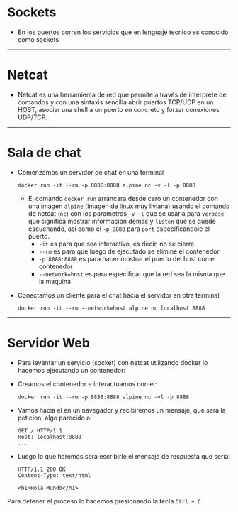# Sockets 

- En los puertos corren los servicios que en lenguaje tecnico es conocido como sockets

<hr>

# Netcat 

- Netcat es una herramienta de red que permite  a través de intérprete de 
    comandos y con una sintaxis sencilla abrir puertos TCP/UDP en un HOST,
    asociar una shell a un puerto en concreto y forzar conexiones UDP/TCP.

<hr>

# Sala de chat

- Comenzamos un servidor de chat en una terminal

    ```
    docker run -it --rm -p 8888:8888 alpine nc -v -l -p 8888
    ```

    - El comando `docker run` arrancara desde cero un contenedor 
        con una imagen `alpine` (imagen de linux muy liviana) usando el comando de 
        netcat (`nc`) con los parametros `-v -l` que se usaria para `verbose` 
        que significa mostrar informacion demas y `listen` que se quede escuchando, 
        asi como el `-p 8888` para `port` especificandole el puerto.
        * `-it` es para que sea interactivo, es decir, no se cierre
        * `--rm` es para que luego de ejecutado se elimine el contenedor
        * `-p 8888:8888` es para hacer mostrar el puerto del host con el contenedor 
        * `--network=host` es para especificar que la red sea la misma que la maquina

- Conectamos un cliente para el chat hacia el servidor en otra terminal

    
    ```
    docker run -it --rm --network=host alpine nc localhost 8888
    ```

<hr>

# Servidor Web

- Para levantar un servicio (socket) con netcat utilizando docker lo hacemos
    ejecutando un contenedor:

- Creamos el contenedor e interactuamos con el:

    ```
    docker run -it --rm -p 8888:8888 alpine nc -vl -p 8888
    ```

- Vamos hacia él en un navegador y recibiremos un mensaje, que sera la peticion, algo parecido a:

    ```
    GET / HTTP/1.1
    Host: localhost:8888
    ...
    ```

- Luego lo que haremos sera escribirle el mensaje de respuesta que seria:

    ```
    HTTP/1.1 200 OK
    Content-Type: text/html
    
    <h1>Hola Mundo</h1>
    ```

Para detener el proceso lo hacemos presionando la tecla `Ctrl + C`

